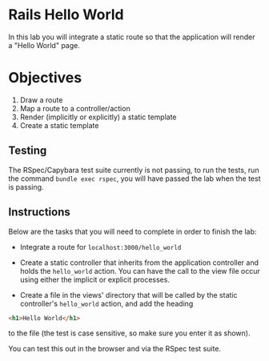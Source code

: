 # Rails Hello World

In this lab you will integrate a static route so that the application will render a "Hello World" page.

# Objectives

1. Draw a route
2. Map a route to a controller/action
3. Render (implicitly or explicitly) a static template
4. Create a static template


## Testing

The RSpec/Capybara test suite currently is not passing, to run the tests, run the command ```bundle exec rspec```, you will have passed the lab when the test is passing.


## Instructions

Below are the tasks that you will need to complete in order to finish the lab:

* Integrate a route for ```localhost:3000/hello_world```

* Create a static controller that inherits from the application controller and holds the ```hello_world``` action. You can have the call to the view file occur using either the implicit or explicit processes.

* Create a file in the views' directory that will be called by the static controller's ```hello_world``` action, and add the heading 

```html
<h1>Hello World</h1>
```

to the file (the test is case sensitive, so make sure you enter it as shown).

You can test this out in the browser and via the RSpec test suite.